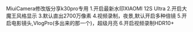 MiuiCamera修改版分享k30pro专用
1.开启最新水印XIAOMI 12S Ultra
2.开启大魔王风格显示
3.默认直出2700万像素
4.视频录制，夜景,默认开启多种倍镜
5.开启电影镜头,VlogPro(多出来的那一个)，超级月亮
6.开启视频录制HDR10+
